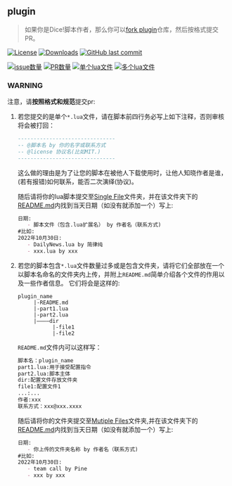 
## plugin

> 如果你是Dice!脚本作者，那么你可以[fork plugin](https://github.com/ssJSKFJDJ/plugin/fork)仓库，然后按格式提交PR。

[![License](https://img.shields.io/github/license/ssJSKFJDJ/plugin.svg)](http://www.gnu.org/licenses)
[![Downloads](https://img.shields.io/github/downloads/ssJSKFJDJ/plugin/total.svg)](https://github.com/ssJSKFJDJ/plugin/releases)
[![GitHub last commit](https://img.shields.io/github/last-commit/ssJSKFJDJ/plugin.svg)](https://github.com/ssJSKFJDJ/plugin/commits)

[![issue数量](https://img.shields.io/github/issues/ssJSKFJDJ/plugin.svg)](https://github.com/ssJSKFJDJ/plugin/issues)
[![PR数量](https://img.shields.io/github/issues-pr/ssJSKFJDJ/plugin.svg)](https://github.com/ssJSKFJDJ/plugin/pulls)
[![单个lua文件](https://img.shields.io/github/directory-file-count/ssJSKFJDJ/plugin/Single%20File?extension=lua&label=Single%20Lua%20File&type=file)](https://github.com/ssJSKFJDJ/plugin/tree/main/Single%20File)
[![多个lua文件](https://img.shields.io/github/directory-file-count/ssJSKFJDJ/plugin/Mutiple%20Files?label=Mutiple%20lua%20File&type=dir)](https://github.com/ssJSKFJDJ/plugin/tree/main/Single%20File)

### WARNING

注意，请**按照格式和规范**提交pr:

1. 若您提交的是单个`*.lua`文件，请在脚本前四行务必写上如下注释，否则审核将会被打回：
   ```lua
   -------------------------------
   -- @脚本名 by 你的名字或联系方式
   -- @license 协议名(比如MIT.)
   -------------------------------
   ```
   这么做的理由是为了让您的脚本在被他人下载使用时，让他人知晓作者是谁，(若有报错)如何联系，能否二次演绎(协议)。
   
   随后请将你的lua脚本提交至[Single File](https://github.com/ssJSKFJDJ/plugin/tree/main/Single%20File)文件夹，并在该文件夹下的[README.md](https://github.com/ssJSKFJDJ/plugin/blob/main/Single%20File/README.md)内找到当天日期（如没有就添加一个）写上:
   ```md
   日期:
      - 脚本文件（包含.lua扩展名） by 作者名（联系方式)
   #比如:
   2022年10月30日:
      - DailyNews.lua by 简律纯
      - xxx.lua by xxx
   ```
2. 若您的脚本包含`*.lua`文件数量过多或是包含文件夹，请将它们全部放在一个以脚本名命名的文件夹内上传，并附上`README.md`简单介绍各个文件的作用以及一些作者信息。
   它们将会是这样的:
   ```
   plugin_name
        |-README.md
        |-part1.lua
        |-part2.lua
        |————dir
              |-file1
              |-file2
   ```
   `README.md`文件内可以这样写：
   ```markdown
   脚本名：plugin_name
   part1.lua:用于接受配置指令
   part2.lua:脚本主体
   dir:配置文件存放文件夹
   file1:配置文件1
   ...:...
   作者:xxx
   联系方式：xxx@xxx.xxxx
   ```
   随后请将你的文件夹提交至[Mutiple Files](https://github.com/ssJSKFJDJ/plugin/tree/main/Mutiple%20Files)文件夹,并在该文件夹下的[README.md](https://github.com/ssJSKFJDJ/plugin/blob/main/Mutiple%20Files/README.md)内找到当天日期（如没有就添加一个）写上:
   ```md
   日期:
      - 你上传的文件夹名称 by 作者名（联系方式)
   #比如:
   2022年10月30日:
      - team call by Pine
      - xxx by xxx
   ```
